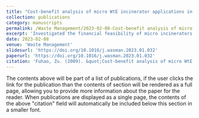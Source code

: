 ```yaml
---
title: "Cost-benefit analysis of micro WtE incinerator applications in an urban environment: A case study at the Hong Kong International Airport"
collection: publications
category: manuscripts
permalink: /Waste Management/2023-02-08-Cost-benefit analysis of micro WtE incinerator applications in an urban environment A case study at the Hong Kong International Airport
excerpt: 'Investigated the financial feasibility of micro incinerators in an urban environment. Developed a cost-benefit analysis method for evaluating micro incinerator application. Compared six potential application scenarios in the context of HKIA. Conducted a comprehensive sensitivity analysis to evaluate the impact of key parameters. Provided recommendations for the investment decision of the operating company.'
date: 2023-02-08
venue: 'Waste Management'
slidesurl: 'https://doi.org/10.1016/j.wasman.2023.01.032'
paperurl: 'https://doi.org/10.1016/j.wasman.2023.01.032'
citation: 'Fuhao, Zu. (2009). &quot;Cost-benefit analysis of micro WtE incinerator applications in an urban environment: A case study at the Hong Kong International Airport.&quot; <i>Waste Management</i>. 1(1).'
---
```


The contents above will be part of a list of publications, if the user clicks the link for the publication than the contents of section will be rendered as a full page, allowing you to provide more information about the paper for the reader. When publications are displayed as a single page, the contents of the above "citation" field will automatically be included below this section in a smaller font.
